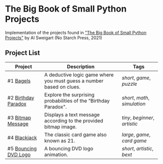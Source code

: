 # The Big Book of Small Python Projects
Implementation of the projects found in ["The Big Book of Small Python Projects"](https://inventwithpython.com/bigbookpython/) by Al Sweigart (No Starch Press, 2021)

## Project List

| Project | Description | Tags |
|--------|--------|--------|
| #1 [Bagels](/Project%20%231%20Bagels) | A deductive logic game where you must guess a number based on clues. | _short_, _game_, _puzzle_ |
| #2 [Birthday Paradox](/Project%20%232%20Birthday%20Paradox) | Explore the surprising probabilities of the "Birthday Paradox". | _short_, _math_, _simulation_ |
| #3 [Bitmap Message](/Project%20%233%20Bitmap%20Message) | Displays a text message according to the provided bitmap image. | _tiny_, _beginner_, _artistic_ |
| #4 [Blackjack](/Project%20%234%20Blackjack) | The classic card game also known as 21. | _large_, _game_, _card game_  | 
| #5 [Bouncing DVD Logo](/Project%20%235%20Bouncing%20DVD%20Logo) | A bouncing DVD logo animation.  | _short_, _artistic_, _bext_ |